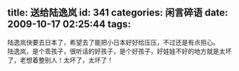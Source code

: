 title: 送给陆逸岚
id: 341
categories: 闲言碎语
date: 2009-10-17 02:25:44
tags:
---

陆逸岚快要去日本了，希望去了能把小日本好好给压压，不过还是有点担心。
</br>陆逸岚，是个乖孩子，很听话的好孩子，是个好孩子，好娃娃不好的地方就是太坏了，老想着整别人！太坏了，太坏了！

